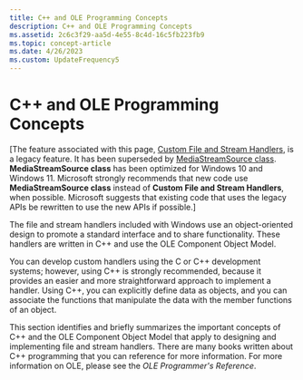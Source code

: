 ```yaml
---
title: C++ and OLE Programming Concepts
description: C++ and OLE Programming Concepts
ms.assetid: 2c6c3f29-aa5d-4e55-8c4d-16c5fb223fb9
ms.topic: concept-article
ms.date: 4/26/2023
ms.custom: UpdateFrequency5
---
```


# C++ and OLE Programming Concepts

\[The feature associated with this page, [Custom File and Stream Handlers](/windows/win32/multimedia/custom-file-and-stream-handlers), is a legacy feature. It has been superseded by [MediaStreamSource class](/uwp/api/Windows.Media.Core.MediaStreamSource). **MediaStreamSource class** has been optimized for Windows 10 and Windows 11. Microsoft strongly recommends that new code use **MediaStreamSource class** instead of **Custom File and Stream Handlers**, when possible. Microsoft suggests that existing code that uses the legacy APIs be rewritten to use the new APIs if possible.\]

The file and stream handlers included with Windows use an object-oriented design to promote a standard interface and to share functionality. These handlers are written in C++ and use the OLE Component Object Model.

You can develop custom handlers using the C or C++ development systems; however, using C++ is strongly recommended, because it provides an easier and more straightforward approach to implement a handler. Using C++, you can explicitly define data as objects, and you can associate the functions that manipulate the data with the member functions of an object.

This section identifies and briefly summarizes the important concepts of C++ and the OLE Component Object Model that apply to designing and implementing file and stream handlers. There are many books written about C++ programming that you can reference for more information. For more information on OLE, please see the *OLE Programmer's Reference*.

 

 




